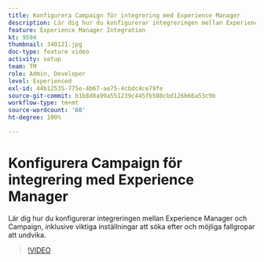 ```yaml
---
title: Konfigurera Campaign för integrering med Experience Manager
description: Lär dig hur du konfigurerar integreringen mellan Experience Manager och Campaign, inklusive viktiga inställningar att söka efter och möjliga fallgropar att undvika.
feature: Experience Manager Integration
kt: 9594
thumbnail: 340121.jpg
doc-type: feature video
activity: setup
team: TM
role: Admin, Developer
level: Experienced
exl-id: 44b12535-775e-4b67-ae75-4cbdc4ce79fe
source-git-commit: b1b8d8a99a551239c445fb588cbd126b66a53c9b
workflow-type: tm+mt
source-wordcount: '60'
ht-degree: 100%

---
```


# Konfigurera Campaign för integrering med Experience Manager

Lär dig hur du konfigurerar integreringen mellan Experience Manager och Campaign, inklusive viktiga inställningar att söka efter och möjliga fallgropar att undvika.

>[!VIDEO](https://video.tv.adobe.com/v/340121?quality=12&learn=on)
